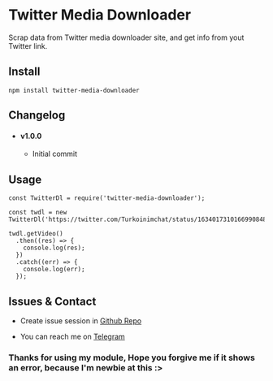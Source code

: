 # Twitter Media Downloader
Scrap data from Twitter media downloader site, and get info from yout Twitter link.

## Install
```
npm install twitter-media-downloader
```

## Changelog
- #### v1.0.0
  - Initial commit

## Usage
```
const TwitterDl = require('twitter-media-downloader');

const twdl = new TwitterDl('https://twitter.com/Turkoinimchat/status/1634017310166990848/video/1');

twdl.getVideo()
  .then((res) => {
    console.log(res);
  })
  .catch((err) => {
    console.log(err);
  });
```

## Issues & Contact
- Create issue session in [Github Repo](https://github.com/Aromakelapa/twitter-media-downloader/issues)

- You can reach me on [Telegram](https://t.me/Aromakelapa)

### Thanks for using my module, Hope you forgive me if it shows an error, because I'm newbie at this :>
